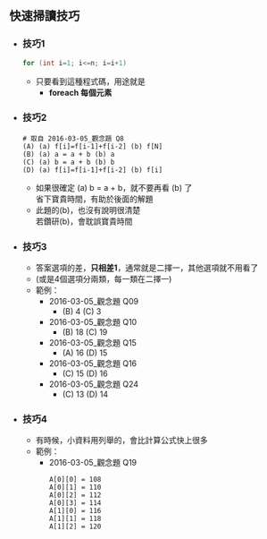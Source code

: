 ## 快速掃讀技巧
- ### 技巧1
  ```C
  for (int i=1; i<=n; i=i+1)
  ```
  - 只要看到這種程式碼，用途就是
    - **foreach 每個元素**

- ### 技巧2
  ```
  # 取自 2016-03-05_觀念題 Q8
  (A) (a) f[i]=f[i-1]+f[i-2] (b) f[N]
  (B) (a) a = a + b (b) a
  (C) (a) b = a + b (b) b
  (D) (a) f[i]=f[i-1]+f[i-2] (b) f[i]
  ```
  - 如果很確定 (a) b = a + b，就不要再看 (b) 了
    <br>省下寶貴時間，有助於後面的解題
  - 此題的(b)，也沒有說明很清楚
    <br>若鑽研(b)，會耽誤寶貴時間
    
- ### 技巧3
  - 答案選項的差，**只相差1**，通常就是二擇一，其他選項就不用看了
  - (或是4個選項分兩類，每一類在二擇一)
  - 範例：
    - 2016-03-05_觀念題 Q09
      - (B) 4 (C) 3
    - 2016-03-05_觀念題 Q10
      - (B) 18 (C) 19
    - 2016-03-05_觀念題 Q15
      - (A) 16 (D) 15
    - 2016-03-05_觀念題 Q16
      - (C) 15 (D) 16
    - 2016-03-05_觀念題 Q24
      - (C) 13 (D) 14

- ### 技巧4
  - 有時候，小資料用列舉的，會比計算公式快上很多
  - 範例：
    - 2016-03-05_觀念題 Q19
      ```
      A[0][0] = 108
      A[0][1] = 110
      A[0][2] = 112
      A[0][3] = 114
      A[1][0] = 116
      A[1][1] = 118
      A[1][2] = 120
      ```
